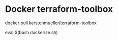 # Docker terraform-toolbox

docker pull karstenmueller/terraform-toolbox

eval $(bash dockerize.sh)
